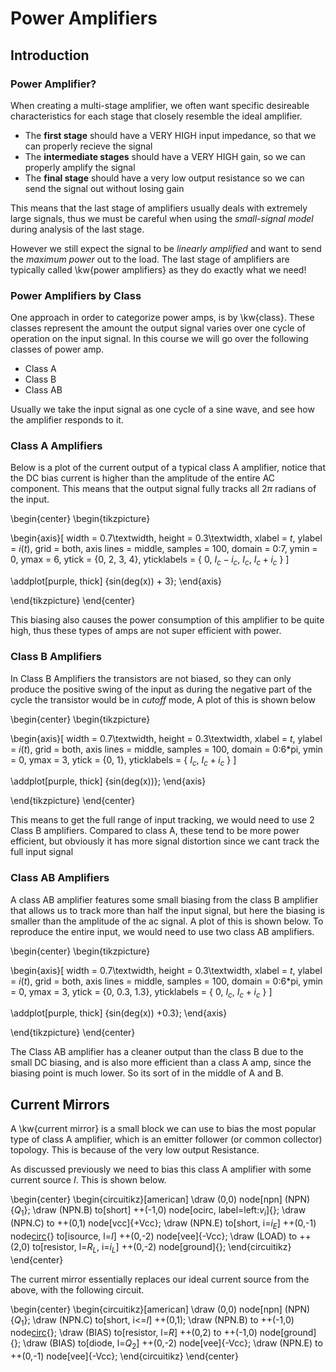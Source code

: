 # Power Amplifiers

## Introduction

### Power Amplifier?

When creating a multi-stage amplifier, we often want specific desireable characteristics for each stage that closely resemble the ideal amplifier.

- The **first stage** should have a VERY HIGH input impedance, so that we can properly recieve the signal
- The **intermediate stages** should have a VERY HIGH gain, so we can properly amplify the signal
- The **final stage** should have a very low output resistance so we can send the signal out without losing gain

This means that the last stage of amplifiers usually deals with extremely large signals, thus we must be careful when using the *small-signal model* during analysis of the last stage. 

However we still expect the signal to be *linearly amplified* and want to send the *maximum power* out to the load. The last stage of amplifiers are typically called \kw{power amplifiers} as they do exactly what we need!

### Power Amplifiers by Class

One approach in order to categorize power amps, is by \kw{class}. These classes represent the amount the output signal varies over one cycle of operation on the input signal. In this course we will go over the following classes of power amp.

- Class A
- Class B
- Class AB

Usually we take the input signal as one cycle of a sine wave, and see how the amplifier responds to it.

### Class A Amplifiers

Below is a plot of the current output of a typical class A amplifier, notice that the DC bias current is higher than the amplitude of the entire AC component. This means that the output signal fully tracks all 2$\pi$ radians of the input.

\begin{center} \begin{tikzpicture}

\begin{axis}[
	width = 0.7\textwidth,
	height = 0.3\textwidth,
	xlabel = $t$,
	ylabel = $i(t)$,
	grid = both,
	axis lines = middle,
	samples = 100,
	domain = 0:7,
	ymin = 0, ymax = 6,
	ytick = {0, 2, 3, 4},
	yticklabels = { $0$, $I_c - i_c$, $I_c$, $I_c + i_c$ }
	]

\addplot[purple, thick] {sin(deg(x)) + 3};
\end{axis}

\end{tikzpicture} \end{center}

This biasing also causes the power consumption of this amplifier to be quite high, thus these types of amps are not super efficient with power.

### Class B Amplifiers

In Class B Amplifiers the transistors are not biased, so they can only produce the positive swing of the input as during the negative part of the cycle the transistor would be in *cutoff* mode, A plot of this is shown below

\begin{center} \begin{tikzpicture}

\begin{axis}[
	width = 0.7\textwidth,
	height = 0.3\textwidth,
	xlabel = $t$,
	ylabel = $i(t)$,
	grid = both,
	axis lines = middle,
	samples = 100,
	domain = 0:6*pi,
	ymin = 0, ymax = 3,
	ytick = {0, 1},
	yticklabels = { $I_c$, $I_c + i_c$ }
	]

\addplot[purple, thick] {sin(deg(x))};
\end{axis}

\end{tikzpicture} \end{center}

This means to get the full range of input tracking, we would need to use 2 Class B amplifiers. Compared to class A, these tend to be more power efficient, but obviously it has more signal distortion since we cant track the full input signal

### Class AB Amplifiers

A class AB amplifier features some small biasing from the class B amplifier that allows us to track more than half the input signal, but here the biasing is smaller than the amplitude of the ac signal. A plot of this is shown below. To reproduce the entire input, we would need to use two class AB amplifiers.

\begin{center} \begin{tikzpicture}

\begin{axis}[
	width = 0.7\textwidth,
	height = 0.3\textwidth,
	xlabel = $t$,
	ylabel = $i(t)$,
	grid = both,
	axis lines = middle,
	samples = 100,
	domain = 0:6*pi,
	ymin = 0, ymax = 3,
	ytick = {0, 0.3,  1.3},
	yticklabels = { $0$, $I_c$, $I_c + i_c$ }
	]

\addplot[purple, thick] {sin(deg(x)) +0.3};
\end{axis}

\end{tikzpicture} \end{center}

The Class AB amplifier has a cleaner output than the class B due to the small DC biasing, and is also more efficient than a class A amp, since the biasing point is much lower. So its sort of in the middle of A and B.

## Current Mirrors

A \kw{current mirror} is a small block we can use to bias the most popular type of class A amplifier, which is an emitter follower (or common collector) topology. This is because of the very low output Resistance.

As discussed previously we need to bias this class A amplifier with some current source $I$. This is shown below.

\begin{center} \begin{circuitikz}[american]
	\draw (0,0) node[npn] (NPN) {$Q_1$};
	\draw (NPN.B) to[short] ++(-1,0) node[ocirc, label=left:$v_i$]{};
	\draw (NPN.C) to ++(0,1) node[vcc]{+Vcc};
	\draw (NPN.E) to[short, i=$i_E$] ++(0,-1) node[circ](LOAD){} to[isource, l=$I$] ++(0,-2) node[vee]{-Vcc};
	\draw (LOAD) to ++(2,0) to[resistor, l=$R_L$, i=$i_L$] ++(0,-2) node[ground]{}; 
\end{circuitikz} \end{center}

The current mirror essentially replaces our ideal current source from the above, with the following circuit.

\begin{center} \begin{circuitikz}[american]
	\draw (0,0) node[npn] (NPN) {$Q_1$};
	\draw (NPN.C) to[short, i<=$I$] ++(0,1);
	\draw (NPN.B) to ++(-1,0) node[circ](BIAS){};
	\draw (BIAS) to[resistor, l=$R$] ++(0,2) to ++(-1,0) node[ground]{};
	\draw (BIAS) to[diode, l=$Q_2$] ++(0,-2) node[vee]{-Vcc};
	\draw (NPN.E) to ++(0,-1) node[vee]{-Vcc};
\end{circuitikz} \end{center}
